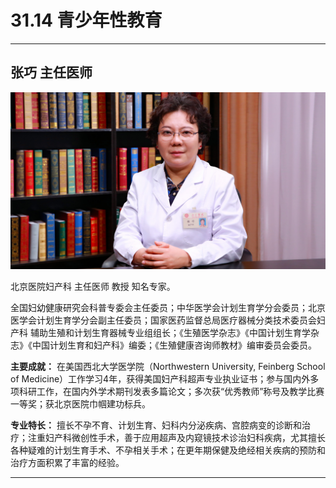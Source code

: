 # 31.14 青少年性教育

---

## 张巧 主任医师

![1686548425361](image/c31_014/1686548425361.png)

北京医院妇产科 主任医师 教授 知名专家。

全国妇幼健康研究会科普专委会主任委员；中华医学会计划生育学分会委员；北京医学会计划生育学分会副主任委员；国家医药监督总局医疗器械分类技术委员会妇产科 辅助生殖和计划生育器械专业组组长；《生殖医学杂志》《中国计划生育学杂志》《中国计划生育和妇产科》编委；《生殖健康咨询师教材》编审委员会委员。

**主要成就：** 在美国西北大学医学院（Northwestern University, Feinberg School of Medicine）工作学习4年，获得美国妇产科超声专业执业证书；参与国内外多项科研工作，在国内外学术期刊发表多篇论文；多次获“优秀教师”称号及教学比赛一等奖；获北京医院巾帼建功标兵。

**专业特长：** 擅长不孕不育、计划生育、妇科内分泌疾病、宫腔病变的诊断和治疗；注重妇产科微创性手术，善于应用超声及内窥镜技术诊治妇科疾病，尤其擅长各种疑难的计划生育手术、不孕相关手术；在更年期保健及绝经相关疾病的预防和治疗方面积累了丰富的经验。

---

